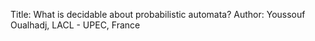 Title: What is decidable about probabilistic automata?
Author: Youssouf Oualhadj, LACL - UPEC, France
